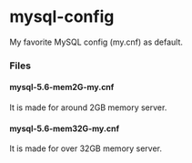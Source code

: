 mysql-config
============

My favorite MySQL config (my.cnf) as default.

### Files

#### mysql-5.6-mem2G-my.cnf

It is made for around 2GB memory server.

#### mysql-5.6-mem32G-my.cnf

It is made for over 32GB memory server.
